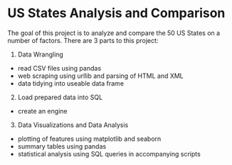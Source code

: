 # US States Analysis and Comparison
The goal of this project is to analyze and compare the 50 US States on a number of factors.
There are 3 parts to this project:
1. Data Wrangling 
  - read CSV files using pandas
  - web scraping using urllib and parsing of HTML and XML 
  - data tidying into useable data frame 
2. Load prepared data into SQL
  - create an engine 
3. Data Visualizations and Data Analysis
  - plotting of features using matplotlib and seaborn 
  - summary tables using pandas
  - statistical analysis using SQL queries in accompanying scripts
